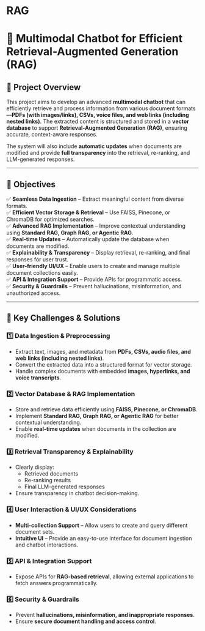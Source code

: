 # RAG
# 🚀 **Multimodal Chatbot for Efficient Retrieval-Augmented Generation (RAG)**  

## 📌 **Project Overview**  
This project aims to develop an advanced **multimodal chatbot** that can efficiently retrieve and process information from various document formats—**PDFs (with images/links), CSVs, voice files, and web links (including nested links)**. The extracted content is structured and stored in a **vector database** to support **Retrieval-Augmented Generation (RAG)**, ensuring accurate, context-aware responses.  

The system will also include **automatic updates** when documents are modified and provide **full transparency** into the retrieval, re-ranking, and LLM-generated responses.  

---

## 🎯 **Objectives**  
✅ **Seamless Data Ingestion** – Extract meaningful content from diverse formats.  
✅ **Efficient Vector Storage & Retrieval** – Use FAISS, Pinecone, or ChromaDB for optimized searches.  
✅ **Advanced RAG Implementation** – Improve contextual understanding using **Standard RAG, Graph RAG, or Agentic RAG**.  
✅ **Real-time Updates** – Automatically update the database when documents are modified.  
✅ **Explainability & Transparency** – Display retrieval, re-ranking, and final responses for user trust.  
✅ **User-friendly UI/UX** – Enable users to create and manage multiple document collections easily.  
✅ **API & Integration Support** – Provide APIs for programmatic access.  
✅ **Security & Guardrails** – Prevent hallucinations, misinformation, and unauthorized access.  

---

## 🚀 **Key Challenges & Solutions**  

### 1️⃣ **Data Ingestion & Preprocessing**  
- Extract text, images, and metadata from **PDFs, CSVs, audio files, and web links (including nested links)**.  
- Convert the extracted data into a structured format for vector storage.  
- Handle complex documents with embedded **images, hyperlinks, and voice transcripts**.  

### 2️⃣ **Vector Database & RAG Implementation**  
- Store and retrieve data efficiently using **FAISS, Pinecone, or ChromaDB**.  
- Implement **Standard RAG, Graph RAG, or Agentic RAG** for better contextual understanding.  
- Enable **real-time updates** when documents in the collection are modified.  

### 3️⃣ **Retrieval Transparency & Explainability**  
- Clearly display:  
  - Retrieved documents  
  - Re-ranking results  
  - Final LLM-generated responses  
- Ensure transparency in chatbot decision-making.  

### 4️⃣ **User Interaction & UI/UX Considerations**  
- **Multi-collection Support** – Allow users to create and query different document sets.  
- **Intuitive UI** – Provide an easy-to-use interface for document ingestion and chatbot interactions.  

### 5️⃣ **API & Integration Support**  
- Expose APIs for **RAG-based retrieval**, allowing external applications to fetch answers programmatically.  

### 6️⃣ **Security & Guardrails**  
- Prevent **hallucinations, misinformation, and inappropriate responses**.  
- Ensure **secure document handling and access control**.  

